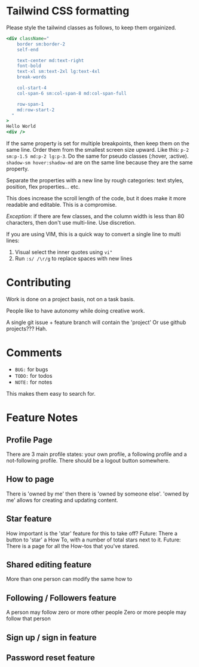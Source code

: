 # Tailwind CSS formatting

Please style the tailwind classes as follows, to keep them orgainized.

```jsx
<div className="
    border sm:border-2
    self-end

    text-center md:text-right
    font-bold
    text-xl sm:text-2xl lg:text-4xl
    break-words

    col-start-4
    col-span-6 sm:col-span-8 md:col-span-full

    row-span-1
    md:row-start-2
  "
>
Hello World
<div />
```

If the same property is set for multiple breakpoints, then keep them on the same line. Order them from the smallest screen size upward. Like this: `p-2 sm:p-1.5 md:p-2 lg:p-3`. Do the same for pseudo classes (:hover, :active). `shadow-sm hover:shadow-md` are on the same line because they are the same property.

Separate the properties with a new line by rough categories: text styles, position, flex properties... etc.

This does increase the scroll length of the code, but it does make it more readable and editable. This is a compromise.

_Exception_: if there are few classes, and the column width is less than 80 characters, then don't use multi-line. Use discretion.

If you are using VIM, this is a quick way to convert a single line to multi lines:

1. Visual select the inner quotes using `vi"`
1. Run `:s/ /\r/g` to replace spaces with new lines

# Contributing

Work is done on a project basis, not on a task basis.

People like to have autonomy while doing creative work.

A single git issue + feature branch will contain the 'project'
Or use github projects??? Hah.

# Comments

- `BUG:` for bugs
- `TODO:` for todos
- `NOTE:` for notes

This makes them easy to search for.

# Feature Notes

## Profile Page
There are 3 main profile states: your own profile, a following profile and a not-following profile. There should be a logout button somewhere.

## How to page
There is 'owned by me' then there is 'owned by someone else'.
'owned by me' allows for creating and updating content.

## Star feature
How important is the 'star' feature for this to take off?
Future: There a button to 'star' a How To, with a number of total stars next to it.
Future: There is a page for all the How-tos that you've stared.

## Shared editing feature
More than one person can modify the same how to

## Following / Followers feature
A person may follow zero or more other people
Zero or more people may follow that person

## Sign up / sign in feature

## Password reset feature
